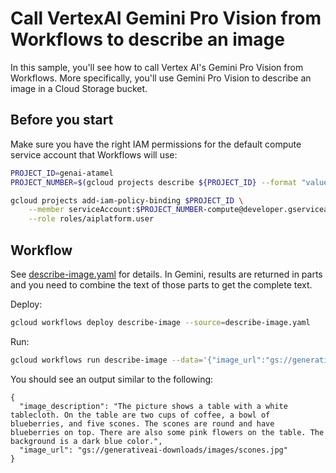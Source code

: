 # Call VertexAI Gemini Pro Vision from Workflows to describe an image

In this sample, you'll see how to call Vertex AI's Gemini Pro Vision
from Workflows. More specifically, you'll use Gemini Pro Vision to describe an
image in a Cloud Storage bucket.

## Before you start

Make sure you have the right IAM permissions for the default compute service
account that Workflows will use:

```sh
PROJECT_ID=genai-atamel
PROJECT_NUMBER=$(gcloud projects describe ${PROJECT_ID} --format "value(projectNumber)")

gcloud projects add-iam-policy-binding $PROJECT_ID \
    --member serviceAccount:$PROJECT_NUMBER-compute@developer.gserviceaccount.com \
    --role roles/aiplatform.user
```

## Workflow

See [describe-image.yaml](./describe-image.yaml) for details. In Gemini, results are
returned in parts and you need to combine the text of those parts to get the
complete text.

Deploy:

```sh
gcloud workflows deploy describe-image --source=describe-image.yaml
```

Run:

```sh
gcloud workflows run describe-image --data='{"image_url":"gs://generativeai-downloads/images/scones.jpg"}'
```

You should see an output similar to the following:

```log
{
  "image_description": "The picture shows a table with a white tablecloth. On the table are two cups of coffee, a bowl of blueberries, and five scones. The scones are round and have blueberries on top. There are also some pink flowers on the table. The background is a dark blue color.",
  "image_url": "gs://generativeai-downloads/images/scones.jpg"
}
```
